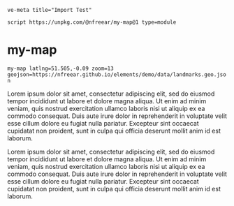 `ve-meta title="Import Test"`

`script https://unpkg.com/@nfreear/my-map@1 type=module`

# my-map

<my-map latlng="51.505,-0.09" zoom="13" geojson="https://nfreear.github.io/elements/demo/data/landmarks.geo.json">
  <marker latlng="51.505, -0.09" hidden>Hello, I'm a popup!</marker>
</my-map>

`my-map latlng=51.505,-0.09 zoom=13 geojson=https://nfreear.github.io/elements/demo/data/landmarks.geo.json`

Lorem ipsum dolor sit amet, consectetur adipiscing elit, sed do eiusmod tempor incididunt ut labore et dolore magna aliqua. Ut enim ad minim veniam, quis nostrud exercitation ullamco laboris nisi ut aliquip ex ea commodo consequat. Duis aute irure dolor in reprehenderit in voluptate velit esse cillum dolore eu fugiat nulla pariatur. Excepteur sint occaecat cupidatat non proident, sunt in culpa qui officia deserunt mollit anim id est laborum.

Lorem ipsum dolor sit amet, consectetur adipiscing elit, sed do eiusmod tempor incididunt ut labore et dolore magna aliqua. Ut enim ad minim veniam, quis nostrud exercitation ullamco laboris nisi ut aliquip ex ea commodo consequat. Duis aute irure dolor in reprehenderit in voluptate velit esse cillum dolore eu fugiat nulla pariatur. Excepteur sint occaecat cupidatat non proident, sunt in culpa qui officia deserunt mollit anim id est laborum.
